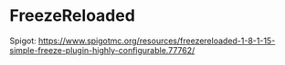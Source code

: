 # FreezeReloaded
Spigot: https://www.spigotmc.org/resources/freezereloaded-1-8-1-15-simple-freeze-plugin-highly-configurable.77762/
